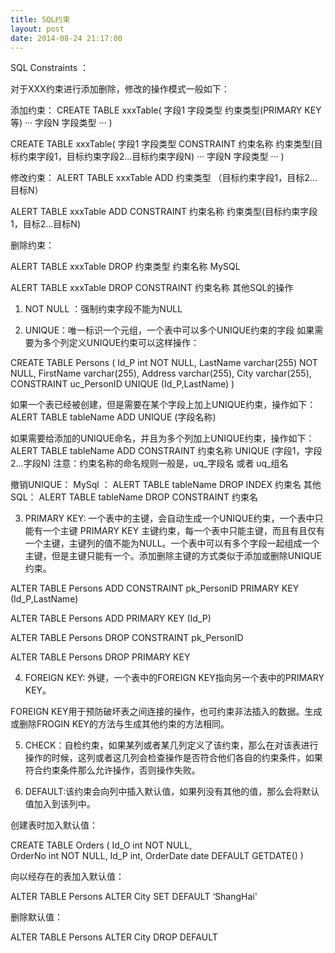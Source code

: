 ```yaml
---
title: SQL约束
layout: post
date: 2014-08-24 21:17:00
---
```


SQL Constraints ：

对于XXX约束进行添加删除，修改的操作模式一般如下：

添加约束：
CREATE TABLE xxxTable(
字段1 字段类型 约束类型(PRIMARY KEY等)
···
字段N 字段类型 ···
)


CREATE TABLE xxxTable(
字段1 字段类型 CONSTRAINT 约束名称 约束类型(目标约束字段1，目标约束字段2...目标约束字段N)
···
字段N 字段类型 ···
)

修改约束：
ALERT TABLE xxxTable 
ADD 约束类型 （目标约束字段1，目标2...目标N）


ALERT TABLE xxxTable
ADD CONSTRAINT 约束名称 约束类型(目标约束字段1，目标2...目标N)

删除约束：

ALERT TABLE xxxTable
DROP 约束类型 约束名称          MySQL

ALERT TABLE xxxTable
DROP CONSTRAINT 约束名称    其他SQL的操作


1. NOT NULL ：强制约束字段不能为NULL

2. UNIQUE：唯一标识一个元组，一个表中可以多个UNIQUE约束的字段
如果需要为多个列定义UNIQUE约束可以这样操作：

CREATE TABLE Persons
(
Id_P int NOT NULL,
LastName varchar(255) NOT NULL,
FirstName varchar(255),
Address varchar(255),
City varchar(255),
CONSTRAINT uc_PersonID UNIQUE (Id_P,LastName)
)

如果一个表已经被创建，但是需要在某个字段上加上UNIQUE约束，操作如下：
ALERT TABLE tableName ADD UNIQUE (字段名称)

如果需要给添加的UNIQUE命名，并且为多个列加上UNIQUE约束，操作如下：
ALERT TABLE tableName ADD CONSTRAINT 约束名称 UNIQUE (字段1，字段2...字段N)
注意：约束名称的命名规则一般是，uq_字段名 或者 uq_组名

撤销UNIQUE：
MySql ：       ALERT TABLE tableName DROP INDEX 约束名
其他SQL：    ALERT TABLE tableName DROP CONSTRAINT 约束名 

3. PRIMARY KEY: 一个表中的主键，会自动生成一个UNIQUE约束，一个表中只能有一个主键
PRIMARY KEY 主键约束，每一个表中只能主键，而且有且仅有一个主键，主键列的值不能为NULL。一个表中可以有多个字段一起组成一个主键，但是主键只能有一个。添加删除主键的方式类似于添加或删除UNIQUE约束。


ALTER TABLE Persons
ADD CONSTRAINT pk_PersonID PRIMARY KEY (Id_P,LastName)


ALTER TABLE Persons
ADD  PRIMARY KEY (Id_P)


ALTER TABLE Persons
DROP CONSTRAINT pk_PersonID 


ALTER TABLE Persons
DROP PRIMARY KEY

4. FOREIGN KEY: 外键，一个表中的FOREIGN KEY指向另一个表中的PRIMARY KEY。

FOREIGN KEY用于预防破坏表之间连接的操作，也可约束非法插入的数据。生成或删除FROGIN KEY的方法与生成其他约束的方法相同。

5. CHECK：自检约束，如果某列或者某几列定义了该约束，那么在对该表进行操作的时候，这列或者这几列会检查操作是否符合他们各自的约束条件，如果符合约束条件那么允许操作，否则操作失败。

6. DEFAULT:该约束会向列中插入默认值，如果列没有其他的值，那么会将默认值加入到该列中。

创建表时加入默认值：

CREATE TABLE Orders
(
     Id_O int NOT NULL,     
     OrderNo int NOT NULL,
     Id_P int,
     OrderDate date DEFAULT GETDATE()
)


向以经存在的表加入默认值：

ALTER TABLE Persons
ALTER City SET DEFAULT ‘ShangHai'

删除默认值：

ALTER TABLE Persons
ALTER City DROP DEFAULT